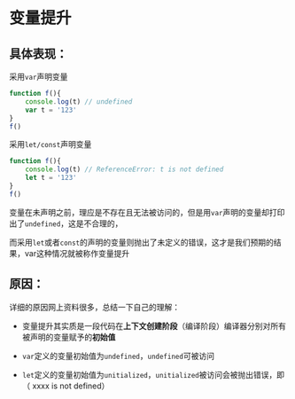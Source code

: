 # 变量提升



## 具体表现：

采用`var`声明变量

```js
function f(){
	console.log(t) // undefined
	var t = '123'
}
f()
```



采用`let/const`声明变量

```js
function f(){
	console.log(t) // ReferenceError: t is not defined
	let t = '123'
}
f()
```



变量在未声明之前，理应是不存在且无法被访问的，但是用`var`声明的变量却打印出了`undefined`，这是不合理的，

而采用`let`或者`const`的声明的变量则抛出了未定义的错误，这才是我们预期的结果，var这种情况就被称作变量提升



## 原因：

详细的原因网上资料很多，总结一下自己的理解：

- 变量提升其实质是一段代码在**上下文创建阶段**（编译阶段）编译器分别对所有被声明的变量赋予的**初始值**

- `var`定义的变量初始值为`undefined`，`undefined`可被访问

- `let`定义的变量初始值为`unitialized`，`unitialized`被访问会被抛出错误，即（ xxxx is not defined）

